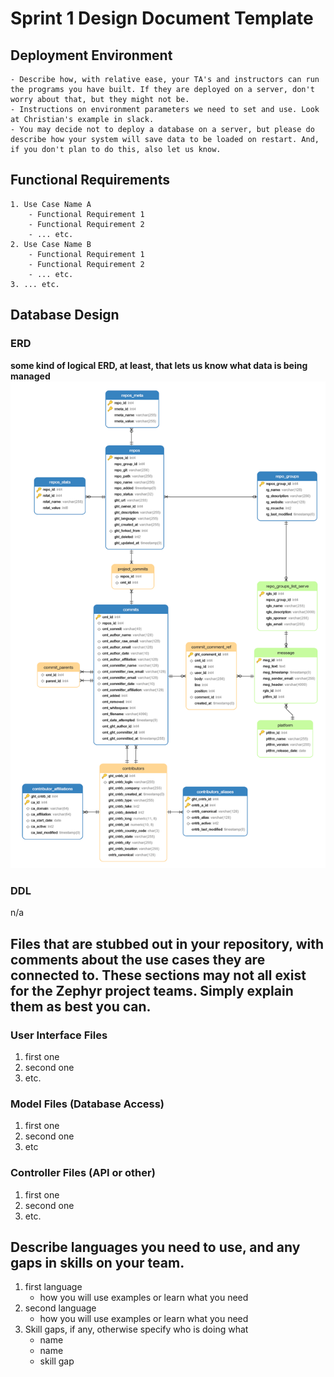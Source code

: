 # Sprint 1 Design Document Template

## Deployment Environment

    - Describe how, with relative ease, your TA's and instructors can run  the programs you have built. If they are deployed on a server, don't worry about that, but they might not be. 
    - Instructions on environment parameters we need to set and use. Look at Christian's example in slack. 
    - You may decide not to deploy a database on a server, but please do describe how your system will save data to be loaded on restart. And, if you don't plan to do this, also let us know. 

## Functional Requirements

	1. Use Case Name A
		- Functional Requirement 1
		- Functional Requirement 2
		- ... etc.
	2. Use Case Name B		
		- Functional Requirement 1
		- Functional Requirement 2
		- ... etc.
	3. ... etc. 

## Database Design

### ERD

**some kind of logical ERD, at least, that lets us know what data is being managed**
![ERD](./images/erd.png)

### DDL 

n/a

## Files that are stubbed out in your repository, with comments about the use cases they are connected to. These sections may not all exist for the Zephyr project teams. Simply explain them as best you can. 

### User Interface Files

1. first one
2. second one
3. etc.


### Model Files (Database Access)

1. first one
2. second one
3. etc


### Controller Files (API or other)

1. first one 
2. second one
3. etc. 

## Describe languages you need to use, and any gaps in skills on your team. 

1. first language 
    - how you will use examples or learn what you need
2. second language 
    - how you will use examples or learn what you need
3. Skill gaps, if any, otherwise specify who is doing what
    - name
    - name
    - skill gap 

